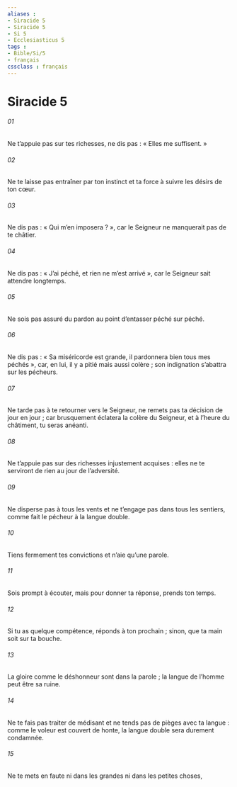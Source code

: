 ```yaml
---
aliases : 
- Siracide 5
- Siracide 5
- Si 5
- Ecclesiasticus 5
tags : 
- Bible/Si/5
- français
cssclass : français
---
```


# Siracide 5

###### 01
Ne t’appuie pas sur tes richesses,
ne dis pas : « Elles me suffisent. »
###### 02
Ne te laisse pas entraîner par ton instinct et ta force
à suivre les désirs de ton cœur.
###### 03
Ne dis pas : « Qui m’en imposera ? »,
car le Seigneur ne manquerait pas de te châtier.
###### 04
Ne dis pas : « J’ai péché, et rien ne m’est arrivé »,
car le Seigneur sait attendre longtemps.
###### 05
Ne sois pas assuré du pardon
au point d’entasser péché sur péché.
###### 06
Ne dis pas : « Sa miséricorde est grande,
il pardonnera bien tous mes péchés »,
car, en lui, il y a pitié mais aussi colère ;
son indignation s’abattra sur les pécheurs.
###### 07
Ne tarde pas à te retourner vers le Seigneur,
ne remets pas ta décision de jour en jour ;
car brusquement éclatera la colère du Seigneur,
et à l’heure du châtiment, tu seras anéanti.
###### 08
Ne t’appuie pas sur des richesses injustement acquises :
elles ne te serviront de rien au jour de l’adversité.
###### 09
Ne disperse pas à tous les vents
et ne t’engage pas dans tous les sentiers,
comme fait le pécheur à la langue double.
###### 10
Tiens fermement tes convictions
et n’aie qu’une parole.
###### 11
Sois prompt à écouter,
mais pour donner ta réponse, prends ton temps.
###### 12
Si tu as quelque compétence, réponds à ton prochain ;
sinon, que ta main soit sur ta bouche.
###### 13
La gloire comme le déshonneur sont dans la parole ;
la langue de l’homme peut être sa ruine.
###### 14
Ne te fais pas traiter de médisant
et ne tends pas de pièges avec ta langue :
comme le voleur est couvert de honte,
la langue double sera durement condamnée.
###### 15
Ne te mets en faute ni dans les grandes ni dans les petites choses,
